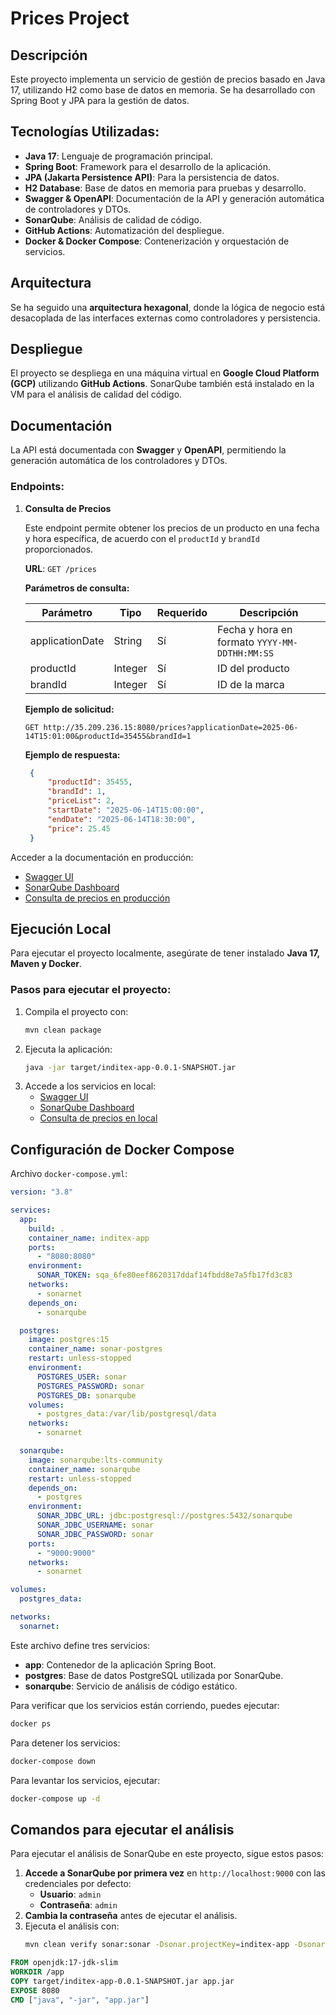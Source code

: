 # Prices Project

## Descripción
Este proyecto implementa un servicio de gestión de precios basado en Java 17, utilizando H2 como base de datos en memoria. Se ha desarrollado con Spring Boot y JPA para la gestión de datos.

## Tecnologías Utilizadas:
- **Java 17**: Lenguaje de programación principal.
- **Spring Boot**: Framework para el desarrollo de la aplicación.
- **JPA (Jakarta Persistence API)**: Para la persistencia de datos.
- **H2 Database**: Base de datos en memoria para pruebas y desarrollo.
- **Swagger & OpenAPI**: Documentación de la API y generación automática de controladores y DTOs.
- **SonarQube**: Análisis de calidad de código.
- **GitHub Actions**: Automatización del despliegue.
- **Docker & Docker Compose**: Contenerización y orquestación de servicios.

## Arquitectura
Se ha seguido una **arquitectura hexagonal**, donde la lógica de negocio está desacoplada de las interfaces externas como controladores y persistencia.

## Despliegue
El proyecto se despliega en una máquina virtual en **Google Cloud Platform (GCP)** utilizando **GitHub Actions**. SonarQube también está instalado en la VM para el análisis de calidad del código.

## Documentación
La API está documentada con **Swagger** y **OpenAPI**, permitiendo la generación automática de los controladores y DTOs.

### Endpoints:
1. **Consulta de Precios**

   Este endpoint permite obtener los precios de un producto en una fecha y hora específica, de acuerdo con el `productId` y `brandId` proporcionados.

   **URL**:
   `GET /prices`

   **Parámetros de consulta:**

   | Parámetro       | Tipo     | Requerido | Descripción |
      |---------------|---------|----------|-------------|
   | applicationDate | String  | Sí       | Fecha y hora en formato `YYYY-MM-DDTHH:MM:SS` |
   | productId      | Integer | Sí       | ID del producto |
   | brandId        | Integer | Sí       | ID de la marca |

   **Ejemplo de solicitud:**
   ```http
   GET http://35.209.236.15:8080/prices?applicationDate=2025-06-14T15:01:00&productId=35455&brandId=1
   ```

   **Ejemplo de respuesta:**
   ```json
    {
        "productId": 35455,
        "brandId": 1,
        "priceList": 2,
        "startDate": "2025-06-14T15:00:00",
        "endDate": "2025-06-14T18:30:00",
        "price": 25.45
    }
   ```

Acceder a la documentación en producción:
- [Swagger UI](http://35.209.236.15:8080/swagger-ui/index.html)
- [SonarQube Dashboard](http://35.209.236.15:9000/projects)
- [Consulta de precios en producción](http://35.209.236.15:8080/prices?applicationDate=2025-06-14T15:01:00&productId=35455&brandId=1)

## Ejecución Local
Para ejecutar el proyecto localmente, asegúrate de tener instalado **Java 17, Maven y Docker**.

### Pasos para ejecutar el proyecto:
1. Compila el proyecto con:
   ```sh
   mvn clean package
   ```
2. Ejecuta la aplicación:
   ```sh
   java -jar target/inditex-app-0.0.1-SNAPSHOT.jar
   ```
3. Accede a los servicios en local:
    - [Swagger UI](http://localhost:8080/swagger-ui/index.html)
    - [SonarQube Dashboard](http://localhost:9000/dashboard?id=inditex-app)
    - [Consulta de precios en local](http://localhost:8080/prices?applicationDate=2025-06-14T15:01:00&productId=35455&brandId=1)

## Configuración de Docker Compose

Archivo `docker-compose.yml`:
```yaml
version: "3.8"

services:
  app:
    build: .
    container_name: inditex-app
    ports:
      - "8080:8080"
    environment:
      SONAR_TOKEN: sqa_6fe80eef8620317ddaf14fbdd8e7a5fb17fd3c83
    networks:
      - sonarnet
    depends_on:
      - sonarqube

  postgres:
    image: postgres:15
    container_name: sonar-postgres
    restart: unless-stopped
    environment:
      POSTGRES_USER: sonar
      POSTGRES_PASSWORD: sonar
      POSTGRES_DB: sonarqube
    volumes:
      - postgres_data:/var/lib/postgresql/data
    networks:
      - sonarnet

  sonarqube:
    image: sonarqube:lts-community
    container_name: sonarqube
    restart: unless-stopped
    depends_on:
      - postgres
    environment:
      SONAR_JDBC_URL: jdbc:postgresql://postgres:5432/sonarqube
      SONAR_JDBC_USERNAME: sonar
      SONAR_JDBC_PASSWORD: sonar
    ports:
      - "9000:9000"
    networks:
      - sonarnet

volumes:
  postgres_data:

networks:
  sonarnet:

```
Este archivo define tres servicios:
- **app**: Contenedor de la aplicación Spring Boot.
- **postgres**: Base de datos PostgreSQL utilizada por SonarQube.
- **sonarqube**: Servicio de análisis de código estático.

Para verificar que los servicios están corriendo, puedes ejecutar:
```sh
docker ps
```
Para detener los servicios:
```sh
docker-compose down
```

Para levantar los servicios, ejecutar:
```sh
docker-compose up -d
```
## Comandos para ejecutar el análisis

Para ejecutar el análisis de SonarQube en este proyecto, sigue estos pasos:
1. **Accede a SonarQube por primera vez** en `http://localhost:9000` con las credenciales por defecto:
    - **Usuario**: `admin`
    - **Contraseña**: `admin`
2. **Cambia la contraseña** antes de ejecutar el análisis.
3. Ejecuta el análisis con:
   ```bash
   mvn clean verify sonar:sonar -Dsonar.projectKey=inditex-app -Dsonar.host.url=http://localhost:9000 -Dsonar.login=admin -Dsonar.password=TU_NUEVA_CONTRASEÑA
   ```

```dockerfile
FROM openjdk:17-jdk-slim
WORKDIR /app
COPY target/inditex-app-0.0.1-SNAPSHOT.jar app.jar
EXPOSE 8080
CMD ["java", "-jar", "app.jar"]
```
